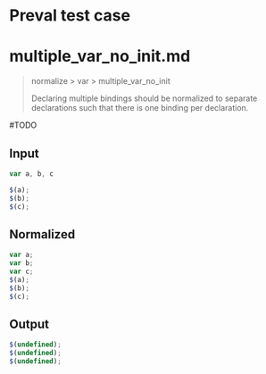 # Preval test case

# multiple_var_no_init.md

> normalize > var > multiple_var_no_init
>
> Declaring multiple bindings should be normalized to separate declarations such that there is one binding per declaration.

#TODO

## Input

`````js filename=intro
var a, b, c

$(a);
$(b);
$(c);
`````

## Normalized

`````js filename=intro
var a;
var b;
var c;
$(a);
$(b);
$(c);
`````

## Output

`````js filename=intro
$(undefined);
$(undefined);
$(undefined);
`````
